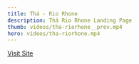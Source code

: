 ```yaml
---
title: Thá - Rio Rhone
description: Thá Rio Rhone Landing Page
thumb: videos/tha-riorhone__prev.mp4
hero: videos/tha-riorhone.mp4
---
```


[Visit Site](https://produttivo.com.br)
